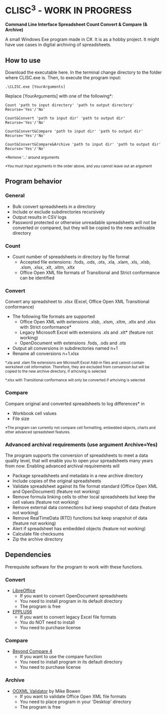 # CLISC<sup>3</sup> - WORK IN PROGRESS
**Command Line Interface Spreadsheet Count Convert & Compare (& Archive)**

A small Windows Exe program made in C#. It is as a hobby project. It might have use cases in digital archiving of spreadsheets.

## How to use
Download the executable here. In the terminal change directory to the folder where CLISC.exe is. Then, to execute the program input:

```
.\CLISC.exe [YourArguments]
```

Replace [YourArguments] with one of the following*:

```
Count 'path to input directory' 'path to output directory' Recurse='Yes'/'No'
```
```
Count&Convert 'path to input dir' 'path to output dir' Recurse='Yes'/'No'
```
```
Count&Convert&Compare 'path to input dir' 'path to output dir' Recurse='Yes'/'No'
```
```
Count&Convert&Compare&Archive 'path to input dir' 'path to output dir' Recurse='Yes'/'No'
```
<sub>*Remove '...' around arguments</sub>

<sub>*You must input arguments in the order above, and you cannot leave out an argument</sub>

## Program behavior

### General
* Bulk convert spreadsheets in a directory
* Include or exclude subdirectories recursively
* Output results in CSV logs
* Password protected or otherwise unreadable spreadsheets will not be converted or compared, but they will be copied to the new archivable directory

### Count
* Count number of spreadsheets in directory by file format 
  - Accepted file extensions: .fods, .ods, .ots, .xla, .xlam, .xls, .xlsb, .xlsm, .xlsx, .xlt, .xltm, .xltx
  - Office Open XML file formats of Transitional and Strict conformance can be identified

### Convert
Convert any spreadsheet to .xlsx (Excel, Office Open XML Transitional conformance)

* The following file formats are supported
  - Office Open XML with extensions .xlsb, .xlsm, .xltm, .xltx and .xlsx with Strict conformance*
  - Legacy Microsoft Excel with extensions .xls and .xlt* (feature not working)
  - OpenDocument with extensions .fods, .ods and .ots
* Output all conversions in subdirectories named n+1
* Rename all conversions n+1.xlsx

<sub>*.xla and .xlam file extensions are Microsoft Excel Add-in files and cannot contain worksheet cell information. Therefore, they are excluded from conversion but will be copied to the new archive directory, if arhciving is selected</sub>

<sub>*.xlsx with Transitional conformance will only be converted if arhciving is selected</sub>

### Compare
Compare original and converted spreadsheets to log differences* in

* Workbook cell values
* File size

<sub>*The program can currently not compare cell formatting, embedded objects, charts and other advanced spreadsheet features.</sub>

### Advanced archival requirements (use argument Archive=Yes)
The program supports the conversion of spreadsheets to meet a data quality level, that will enable you to open your spreadsheets many years from now. Enabling advanced archival requirements will

* Package spreadsheets and metadata in a new archive directory
* Include copies of the original spreadsheets
* Validate spreadsheet against its file format standard (Office Open XML and OpenDocument) (feature not working)
* Remove formula linking cells to other local spreadsheets but keep the cell values (feature not working)
* Remove external data connections but keep snapshot of data (feature not working)
* Remove RealTimeData (RTD) functions but keep snapshot of data (feature not working)
* Alert if spreadsheet has embedded objects (feature not working)
* Calculate file checksums
* Zip the archive directory

## Dependencies
Prerequisite software for the program to work with these functions.

### Convert
* [LibreOffice](https://www.libreoffice.org/)
  - If you want to convert OpenDocument spreadsheets
  - You need to install program in its default directory
  - The program is free
* [EPPLUS6](https://www.epplussoftware.com/)
  - If you want to convert legacy Excel file formats
  - You do NOT need to install
  - You need to purchase license

### Compare
* [Beyond Compare 4](https://www.scootersoftware.com/)
  - If you want to use the compare function
  - You need to install program in its default directory
  - You need to purchase license

### Archive
* [OOXML Validator](https://github.com/mikeebowen/OOXML-Validator) by Mike Bowen
  - If you want to validate Office Open XML file formats
  - You need to place program in your 'Desktop' directory
  - The program is free
